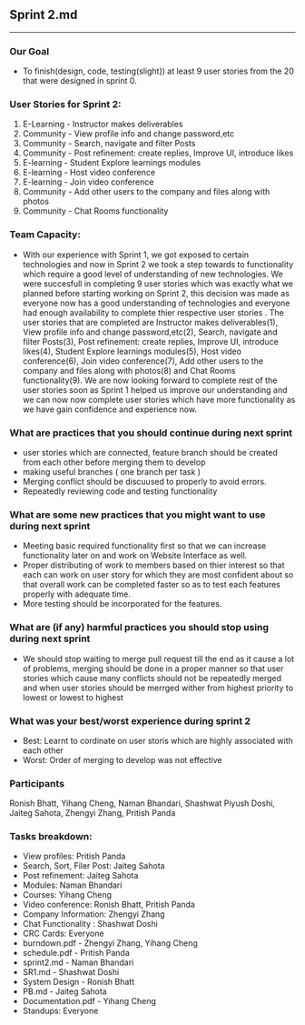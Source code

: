 ## Sprint 2.md
---
### Our Goal
- To finish(design, code, testing(slight)) at least 9 user stories from the 20 that were designed in sprint 0.

### User Stories for Sprint 2:
1. E-Learning - Instructor makes deliverables
2. Community - View profile info and change password,etc
3. Community - Search, navigate and filter Posts
4. Community - Post refinement: create replies, Improve UI, introduce likes
5. E-learning - Student Explore learnings modules
6. E-learning - Host video conference
7. E-learning - Join video conference
8. Community - Add other users to the company and files along with photos
9. Community - Chat Rooms functionality

### Team Capacity:
- With our experience with Sprint 1, we got exposed to certain technologies and now in Sprint 2 we took a step towards to functionality which require a good level of understanding of new technologies. We were succesfull in completing 9 user stories which was exactly what we planned before starting working on Sprint 2, this decision was made as everyone now has a good understanding of technologies and everyone had enough availability to complete thier respective user stories . The user stories that are completed are Instructor makes deliverables(1), View profile info and change password,etc(2), Search, navigate and filter Posts(3), Post refinement: create replies, Improve UI, introduce likes(4), Student Explore learnings modules(5), Host video conference(6), Join video conference(7), Add other users to the company and files along with photos(8) and Chat Rooms functionality(9). We are now looking forward to complete rest of the user stories soon as Sprint 1 helped us improve our understanding and we can now now complete user stories which have more functionality as we have gain confidence and experience now.

### What are practices that you should continue during next sprint
- user stories which are connected, feature branch should be created from each other before merging them to develop
- making useful branches ( one branch per task )
- Merging conflict should be discuused to properly to avoid errors.
- Repeatedly reviewing code and testing functionality

### What are some new practices that you might want to use during next sprint
- Meeting basic required functionality first so that we can increase functionality later on and work on Website Interface as well.
- Proper distributing of work to members based on thier interest so that each can work on user story for which they are most confident about so that overall work can be completed faster so as to test each features properly with adequate time.
- More testing should be incorporated for the features.

### What are (if any) harmful practices you should stop using during next sprint
- We should stop waiting to merge pull request till the end as it cause a lot of problems, merging should be done in a proper manner so that user stories which cause many conflicts should not be repeatedly merged and when user stories should be merrged wither from highest priority to lowest or lowest to highest

### What was your best/worst experience during sprint 2
- Best: Learnt to cordinate on user storis which are highly associated with each other
- Worst: Order of merging to develop was not effective

### Participants
Ronish Bhatt, Yihang Cheng, Naman Bhandari, Shashwat Piyush Doshi, Jaiteg Sahota, Zhengyi Zhang, Pritish Panda

### Tasks breakdown:


- View profiles: Pritish Panda
- Search, Sort, Filer Post: Jaiteg Sahota
- Post refinement: Jaiteg Sahota
- Modules: Naman Bhandari
- Courses: Yihang Cheng
- Video conference: Ronish Bhatt, Pritish Panda
- Company Information: Zhengyi Zhang
- Chat Functionality : Shashwat Doshi
- CRC Cards: Everyone
- burndown.pdf - Zhengyi Zhang, Yihang Cheng
- schedule.pdf - Pritish Panda
- sprint2.md - Naman Bhandari
- SR1.md - Shashwat Doshi
- System Design - Ronish Bhatt
- PB.md - Jaiteg Sahota 
- Documentation.pdf - Yihang Cheng
- Standups: Everyone


